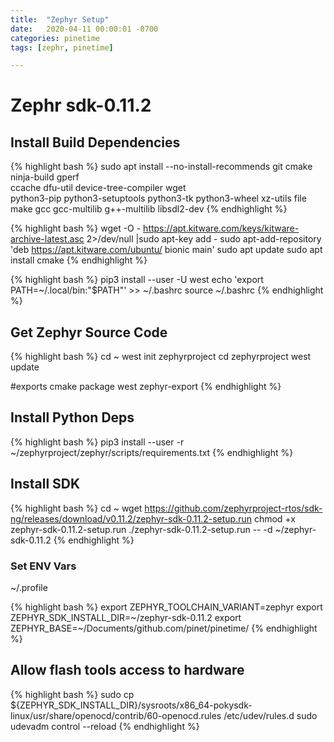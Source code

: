 ```yaml
---
title:  "Zephyr Setup"
date:   2020-04-11 00:00:01 -0700
categories: pinetime
tags: [zephr, pinetime]

---
```

# Zephr sdk-0.11.2

## Install Build Dependencies

{% highlight bash %}
sudo apt install --no-install-recommends git cmake ninja-build gperf \
  ccache dfu-util device-tree-compiler wget \
  python3-pip python3-setuptools python3-tk python3-wheel xz-utils file \
  make gcc gcc-multilib g++-multilib libsdl2-dev
{% endhighlight %}

{% highlight bash %}
wget -O - https://apt.kitware.com/keys/kitware-archive-latest.asc 2>/dev/null |sudo apt-key add -
sudo apt-add-repository 'deb https://apt.kitware.com/ubuntu/ bionic main'
sudo apt update
sudo apt install cmake
{% endhighlight %}

{% highlight bash %}
pip3 install --user -U west
echo 'export PATH=~/.local/bin:"$PATH"' >> ~/.bashrc
source ~/.bashrc
{% endhighlight %}

## Get Zephyr Source Code

{% highlight bash %}
cd ~
west init zephyrproject
cd zephyrproject
west update

#exports cmake package
west zephyr-export
{% endhighlight %}

## Install Python Deps

{% highlight bash %}
pip3 install --user -r ~/zephyrproject/zephyr/scripts/requirements.txt
{% endhighlight %}

## Install SDK

{% highlight bash %}
cd ~
wget https://github.com/zephyrproject-rtos/sdk-ng/releases/download/v0.11.2/zephyr-sdk-0.11.2-setup.run
chmod +x zephyr-sdk-0.11.2-setup.run
./zephyr-sdk-0.11.2-setup.run -- -d ~/zephyr-sdk-0.11.2
{% endhighlight %}

### Set ENV Vars

~/.profile

{% highlight bash %}
export ZEPHYR_TOOLCHAIN_VARIANT=zephyr
export ZEPHYR_SDK_INSTALL_DIR=~/zephyr-sdk-0.11.2
export ZEPHYR_BASE=~/Documents/github.com/pinet/pinetime/
{% endhighlight %}

## Allow flash tools access to hardware

{% highlight bash %}
sudo cp ${ZEPHYR_SDK_INSTALL_DIR}/sysroots/x86_64-pokysdk-linux/usr/share/openocd/contrib/60-openocd.rules /etc/udev/rules.d
sudo udevadm control --reload
{% endhighlight %}